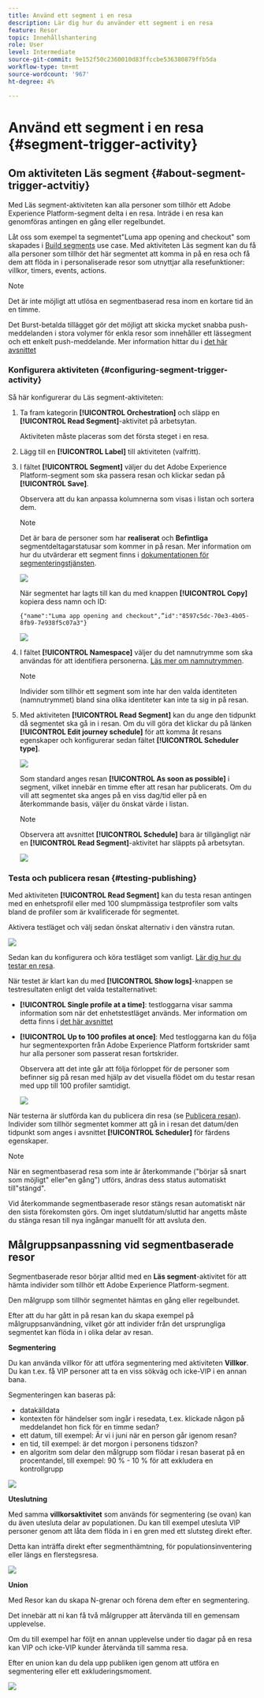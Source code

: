 ```yaml
---
title: Använd ett segment i en resa
description: Lär dig hur du använder ett segment i en resa
feature: Resor
topic: Innehållshantering
role: User
level: Intermediate
source-git-commit: 9e152f50c2360010d83ffccbe536380879ffb5da
workflow-type: tm+mt
source-wordcount: '967'
ht-degree: 4%

---
```


# Använd ett segment i en resa {#segment-trigger-activity}

## Om aktiviteten Läs segment {#about-segment-trigger-actvitiy}

Med Läs segment-aktiviteten kan alla personer som tillhör ett Adobe Experience Platform-segment delta i en resa. Inträde i en resa kan genomföras antingen en gång eller regelbundet.

Låt oss som exempel ta segmentet&quot;Luma app opening and checkout&quot; som skapades i [Build segments](../segment/about-segments.md) use case. Med aktiviteten Läs segment kan du få alla personer som tillhör det här segmentet att komma in på en resa och få dem att flöda in i personaliserade resor som utnyttjar alla resefunktioner: villkor, timers, events, actions.

>[!NOTE]
>
>Det är inte möjligt att utlösa en segmentbaserad resa inom en kortare tid än en timme.
>
>Det Burst-betalda tillägget gör det möjligt att skicka mycket snabba push-meddelanden i stora volymer för enkla resor som innehåller ett lässegment och ett enkelt push-meddelande. Mer information hittar du i [det här avsnittet](../building-journeys/journey-gs.md#burst)

### Konfigurera aktiviteten {#configuring-segment-trigger-activity}

Så här konfigurerar du Läs segment-aktiviteten:

1. Ta fram kategorin **[!UICONTROL Orchestration]** och släpp en **[!UICONTROL Read Segment]**-aktivitet på arbetsytan.

   Aktiviteten måste placeras som det första steget i en resa.

1. Lägg till en **[!UICONTROL Label]** till aktiviteten (valfritt).

1. I fältet **[!UICONTROL Segment]** väljer du det Adobe Experience Platform-segment som ska passera resan och klickar sedan på **[!UICONTROL Save]**.

   Observera att du kan anpassa kolumnerna som visas i listan och sortera dem.

   >[!NOTE]
   >
   >Det är bara de personer som har **realiserat** och **Befintliga** segmentdeltagarstatusar som kommer in på resan. Mer information om hur du utvärderar ett segment finns i [dokumentationen för segmenteringstjänsten](https://experienceleague.adobe.com/docs/experience-platform/segmentation/tutorials/evaluate-a-segment.html?lang=en#interpret-segment-results).

   ![](../assets/read-segment-selection.png)

   När segmentet har lagts till kan du med knappen **[!UICONTROL Copy]** kopiera dess namn och ID:

   `{"name":"Luma app opening and checkout",”id":"8597c5dc-70e3-4b05-8fb9-7e938f5c07a3"}`

   ![](../assets/read-segment-copy.png)

1. I fältet **[!UICONTROL Namespace]** väljer du det namnutrymme som ska användas för att identifiera personerna. [Läs mer om namnutrymmen](../event/about-creating.md#select-the-namespace).

   >[!NOTE]
   >
   >Individer som tillhör ett segment som inte har den valda identiteten (namnutrymmet) bland sina olika identiteter kan inte ta sig in på resan.

1. Med aktiviteten **[!UICONTROL Read Segment]** kan du ange den tidpunkt då segmentet ska gå in i resan. Om du vill göra det klickar du på länken **[!UICONTROL Edit journey schedule]** för att komma åt resans egenskaper och konfigurerar sedan fältet **[!UICONTROL Scheduler type]**.

   ![](../assets/read-segment-schedule.png)

   Som standard anges resan **[!UICONTROL As soon as possible]** i segment, vilket innebär en timme efter att resan har publicerats. Om du vill att segmentet ska anges på en viss dag/tid eller på en återkommande basis, väljer du önskat värde i listan.

   >[!NOTE]
   >
   >Observera att avsnittet **[!UICONTROL Schedule]** bara är tillgängligt när en **[!UICONTROL Read Segment]**-aktivitet har släppts på arbetsytan.

   ![](../assets/read-segment-schedule-list.png)

### Testa och publicera resan {#testing-publishing}

Med aktiviteten **[!UICONTROL Read Segment]** kan du testa resan antingen med en enhetsprofil eller med 100 slumpmässiga testprofiler som valts bland de profiler som är kvalificerade för segmentet.

Aktivera testläget och välj sedan önskat alternativ i den vänstra rutan.

![](../assets/read-segment-test-mode.png)

Sedan kan du konfigurera och köra testläget som vanligt. [Lär dig hur du testar en resa](testing-the-journey.md).

När testet är klart kan du med **[!UICONTROL Show logs]**-knappen se testresultaten enligt det valda testalternativet:

* **[!UICONTROL Single profile at a time]**: testloggarna visar samma information som när det enhetstestläget används. Mer information om detta finns i [det här avsnittet](testing-the-journey.md#viewing_logs)

* **[!UICONTROL Up to 100 profiles at once]**: Med testloggarna kan du följa hur segmentexporten från Adobe Experience Platform fortskrider samt hur alla personer som passerat resan fortskrider.

   Observera att det inte går att följa förloppet för de personer som befinner sig på resan med hjälp av det visuella flödet om du testar resan med upp till 100 profiler samtidigt.

   ![](../assets/read-segment-log.png)

När testerna är slutförda kan du publicera din resa (se [Publicera resan](publishing-the-journey.md)). Individer som tillhör segmentet kommer att gå in i resan det datum/den tidpunkt som anges i avsnittet **[!UICONTROL Scheduler]** för färdens egenskaper.

>[!NOTE]
>
>När en segmentbaserad resa som inte är återkommande (&quot;börjar så snart som möjligt&quot; eller&quot;en gång&quot;) utförs, ändras dess status automatiskt till&quot;stängd&quot;.
>
>Vid återkommande segmentbaserade resor stängs resan automatiskt när den sista förekomsten görs. Om inget slutdatum/sluttid har angetts måste du stänga resan till nya ingångar manuellt för att avsluta den.


## Målgruppsanpassning vid segmentbaserade resor

Segmentbaserade resor börjar alltid med en **Läs segment**-aktivitet för att hämta individer som tillhör ett Adobe Experience Platform-segment.

Den målgrupp som tillhör segmentet hämtas en gång eller regelbundet.

Efter att du har gått in på resan kan du skapa exempel på målgruppsanvändning, vilket gör att individer från det ursprungliga segmentet kan flöda in i olika delar av resan.

**Segmentering**

Du kan använda villkor för att utföra segmentering med aktiviteten **Villkor**. Du kan t.ex. få VIP personer att ta en viss sökväg och icke-VIP i en annan bana.

Segmenteringen kan baseras på:

* datakälldata
* kontexten för händelser som ingår i resedata, t.ex. klickade någon på meddelandet hon fick för en timme sedan?
* ett datum, till exempel: Är vi i juni när en person går igenom resan?
* en tid, till exempel: är det morgon i personens tidszon?
* en algoritm som delar den målgrupp som flödar i resan baserat på en procentandel, till exempel: 90 % - 10 % för att exkludera en kontrollgrupp

![](../assets/read-segment-audience1.png)

**Uteslutning**

Med samma **villkorsaktivitet** som används för segmentering (se ovan) kan du även utesluta delar av populationen. Du kan till exempel utesluta VIP personer genom att låta dem flöda in i en gren med ett slutsteg direkt efter.

Detta kan inträffa direkt efter segmenthämtning, för populationsinventering eller längs en flerstegsresa.

![](../assets/read-segment-audience2.png)

**Union**

Med Resor kan du skapa N-grenar och förena dem efter en segmentering.

Det innebär att ni kan få två målgrupper att återvända till en gemensam upplevelse.

Om du till exempel har följt en annan upplevelse under tio dagar på en resa kan VIP och icke-VIP kunder återvända till samma resa.

Efter en union kan du dela upp publiken igen genom att utföra en segmentering eller ett exkluderingsmoment.

![](../assets/read-segment-audience3.png)
